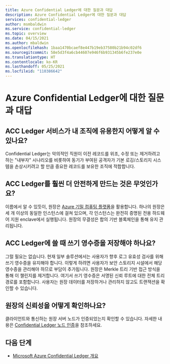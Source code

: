 ```yaml
---
title: Azure Confidential Ledger에 대한 질문과 대답
description: Azure Confidential Ledger에 대한 질문과 대답
services: confidential-ledger
author: msmbaldwin
ms.service: confidential-ledger
ms.topic: overview
ms.date: 04/15/2021
ms.author: mbaldwin
ms.openlocfilehash: 1baa1470bcaef8e447b19eb37580b21b94c02df6
ms.sourcegitcommit: 58e5d3f4a6cb44607e946f6b931345b6fe237e0e
ms.translationtype: HT
ms.contentlocale: ko-KR
ms.lasthandoff: 05/25/2021
ms.locfileid: "110386642"
---
```

# <a name="frequently-asked-questions-for-azure-confidential-ledger"></a>Azure Confidential Ledger에 대한 질문과 대답

## <a name="how-can-i-tell-if-the-acc-ledger-service-would-be-useful-to-my-organization"></a>ACC Ledger 서비스가 내 조직에 유용한지 어떻게 알 수 있나요?

Confidential Ledger는 악의적인 직원이 이전 레코드를 위조, 수정 또는 제거하려고 하는 "내부자" 시나리오를 비롯하여 동기가 부여된 공격자가 기본 로깅/스토리지 시스템을 손상시키려고 할 만큼 중요한 레코드를 보유한 조직에 적합합니다.

## <a name="what-makes-acc-ledger-much-more-secure"></a>ACC Ledger를 훨씬 더 안전하게 만드는 것은 무엇인가요?

이름에서 알 수 있듯이, 원장은 [Azure 기밀 컴퓨팅 플랫폼](../confidential-computing/index.yml)을 활용합니다. 하나의 원장은 세 개 이상의 동일한 인스턴스에 걸쳐 있으며, 각 인스턴스는 완전히 증명된 전용 하드웨어 지원 enclave에서 실행됩니다. 원장의 무결성은 합의 기반 블록체인을 통해 유지 관리됩니다.

## <a name="when-writing-to-the-acc-ledger-do-i-need-to-store-write-receipts"></a>ACC Ledger에 쓸 때 쓰기 영수증을 저장해야 하나요?

그럴 필요는 없습니다. 현재 일부 솔루션에서는 사용자가 향후 로그 유효성 검사를 위해 쓰기 영수증을 유지해야 합니다. 이렇게 하려면 사용자가 보안 스토리지 시설에서 해당 영수증을 관리해야 하므로 부담이 추가됩니다. 원장은 Merkle 트리 기반 접근 방식을 통해 이 챌린지를 제거합니다. 여기서 쓰기 영수증은 서명된 신뢰 루트에 대한 전체 트리 경로를 포함합니다. 사용자는 원장 데이터를 저장하거나 관리하지 않고도 트랜잭션을 확인할 수 있습니다.

## <a name="how-do-i-verify-ledgers-authenticity"></a>원장의 신뢰성을 어떻게 확인하나요?

클라이언트와 통신하는 원장 서버 노드가 인증되었는지 확인할 수 있습니다. 자세한 내용은 [Confidential Ledger 노드 인증](authenticate-ledger-nodes.md)을 참조하세요.



## <a name="next-steps"></a>다음 단계

- [Microsoft Azure Confidential Ledger 개요](overview.md)